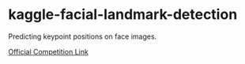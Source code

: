 # kaggle-facial-landmark-detection
Predicting keypoint positions on face images.

[Official Competition Link](https://www.kaggle.com/c/facial-keypoints-detection/overview)
